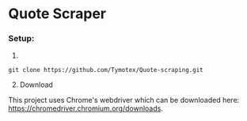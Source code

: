 # Quote Scraper

### Setup:
1. 
```
git clone https://github.com/Tymotex/Quote-scraping.git
```
2. Download 

This project uses Chrome's webdriver which can be downloaded here: https://chromedriver.chromium.org/downloads.

